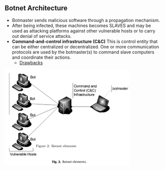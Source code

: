 ## Botnet Architecture
- Botmaster sends malicious software through a propagation mechanism.
- After being infected, these machines becomes SLAVES and may be used as attacking platforms against other vulnerable hosts or to carry out denial of service attacks.
- **Command-and-control infrastructure (C&C)** This is control entity that can be either centralized or decentralized. One or more communication protocols
are used by the botmaster(s) to command slave computers and coordinate their actions.
  - [Drawbacks](Drawback.md)

<img src=Botnet_Architecture.JPG width=400 />
